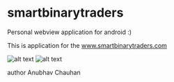 # smartbinarytraders

Personal webview application for android :)

This is application for the www.smartbinarytraders.com


![alt text](https://github.com/anubhavchauhan96/smartbinarytraders/blob/master/12.png)  <t></t>    ![alt text](https://github.com/anubhavchauhan96/smartbinarytraders/blob/master/15.png)

author Anubhav Chauhan

